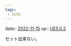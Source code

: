 ```yaml
---
tags:
 - Info
---
```


date:: [2022-11-15](Daily_Note/2022-11-15.md)
up:: [UE5.0.2](../Bar/App/UE5.0.2.md)

セット出来ない。
